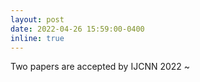 ```yaml
---
layout: post
date: 2022-04-26 15:59:00-0400
inline: true
---
```


Two papers are accepted by IJCNN 2022 ~
